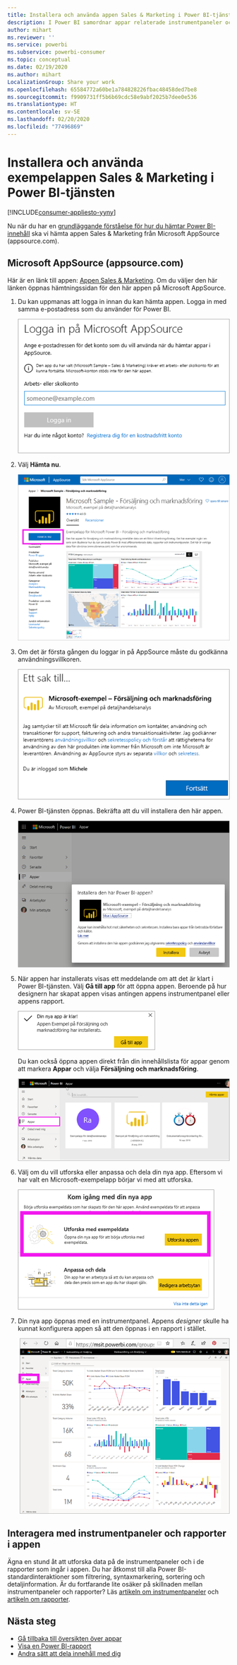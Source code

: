 ```yaml
---
title: Installera och använda appen Sales & Marketing i Power BI-tjänsten
description: I Power BI samordnar appar relaterade instrumentpaneler och rapporter på ett och samma ställe. Installera appen Sales & Marketing från AppSource.
author: mihart
ms.reviewer: ''
ms.service: powerbi
ms.subservice: powerbi-consumer
ms.topic: conceptual
ms.date: 02/19/2020
ms.author: mihart
LocalizationGroup: Share your work
ms.openlocfilehash: 65584772a60be1a784828226fbac48458ded7be8
ms.sourcegitcommit: f9909731ff5b6b69cdc58e9abf2025b7dee0e536
ms.translationtype: HT
ms.contentlocale: sv-SE
ms.lasthandoff: 02/20/2020
ms.locfileid: "77496869"
---
```

# <a name="install-and-use-the-sample-sales-and-marketing-app-in-the-power-bi-service"></a>Installera och använda exempelappen Sales & Marketing i Power BI-tjänsten

[!INCLUDE[consumer-appliesto-yyny](../includes/consumer-appliesto-yyny.md)]

Nu när du har en [grundläggande förståelse för hur du hämtar Power BI-innehåll](end-user-app-view.md) ska vi hämta appen Sales & Marketing från Microsoft AppSource (appsource.com). 


## <a name="microsoft-appsource-appsourcecom"></a>Microsoft AppSource (appsource.com)
Här är en länk till appen: [Appen Sales & Marketing](https://appsource.microsoft.com/product/power-bi/microsoft-retail-analysis-sample.salesandmarketingsample?tab=Overview). Om du väljer den här länken öppnas hämtningssidan för den här appen på Microsoft AppSource. 

1. Du kan uppmanas att logga in innan du kan hämta appen. Logga in med samma e-postadress som du använder för Power BI. 

    ![AppSource-inloggningsskärm  ](./media/end-user-app-marketing/power-bi-sign-in.png)

2. Välj **Hämta nu**. 

    ![Webbplatsen för AppSource med valda Power BI-appar  ](./media/end-user-app-marketing/power-bi-get-now.png)


3. Om det är första gången du loggar in på AppSource måste du godkänna användningsvillkoren. 

    ![Skärm med användningsvillkor för AppSource  ](./media/end-user-app-marketing/power-bi-term.png)


4. Power BI-tjänsten öppnas. Bekräfta att du vill installera den här appen.

    ![Vill du installera den här appen?  ](./media/end-user-apps/power-bi-app-install.png)

5. När appen har installerats visas ett meddelande om att det är klart i Power BI-tjänsten. Välj **Gå till app** för att öppna appen. Beroende på hur designern har skapat appen visas antingen appens instrumentpanel eller appens rapport.

    ![Appen har installerats ](./media/end-user-apps/power-bi-app-ready.png)

    Du kan också öppna appen direkt från din innehållslista för appar genom att markera **Appar** och välja **Försäljning och marknadsföring**.

    ![Appar i Power BI](./media/end-user-apps/power-bi-apps.png)


6. Välj om du vill utforska eller anpassa och dela din nya app. Eftersom vi har valt en Microsoft-exempelapp börjar vi med att utforska. 

    ![Utforska med exempeldata](./media/end-user-apps/power-bi-explore.png)

7.  Din nya app öppnas med en instrumentpanel. Appens *designer* skulle ha kunnat konfigurera appen så att den öppnas i en rapport i stället.  

    ![Utforska med exempeldata](./media/end-user-apps/power-bi-new-app.png)




## <a name="interact-with-the-dashboards-and-reports-in-the-app"></a>Interagera med instrumentpaneler och rapporter i appen
Ägna en stund åt att utforska data på de instrumentpaneler och i de rapporter som ingår i appen. Du har åtkomst till alla Power BI-standardinteraktioner som filtrering, syntaxmarkering, sortering och detaljinformation.  Är du fortfarande lite osäker på skillnaden mellan instrumentpaneler och rapporter?  Läs [artikeln om instrumentpaneler](end-user-dashboards.md) och [artikeln om rapporter](end-user-reports.md).  




## <a name="next-steps"></a>Nästa steg
* [Gå tillbaka till översikten över appar](end-user-apps.md)
* [Visa en Power BI-rapport](end-user-report-open.md)
* [Andra sätt att dela innehåll med dig](end-user-shared-with-me.md)
